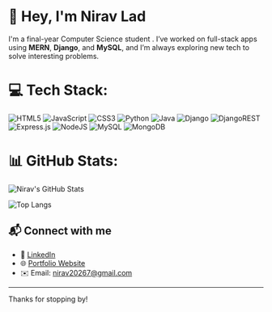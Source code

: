 # 👋 Hey, I'm Nirav Lad

I'm a final-year Computer Science student . I’ve worked on full-stack apps using **MERN**, **Django**, and **MySQL**, and I’m always exploring new tech to solve interesting problems.


# 💻 Tech Stack:
![HTML5](https://img.shields.io/badge/html5-%23E34F26.svg?style=for-the-badge&logo=html5&logoColor=white) ![JavaScript](https://img.shields.io/badge/javascript-%23323330.svg?style=for-the-badge&logo=javascript&logoColor=%23F7DF1E) ![CSS3](https://img.shields.io/badge/css3-%231572B6.svg?style=for-the-badge&logo=css3&logoColor=white) ![Python](https://img.shields.io/badge/python-3670A0?style=for-the-badge&logo=python&logoColor=ffdd54) ![Java](https://img.shields.io/badge/java-%23ED8B00.svg?style=for-the-badge&logo=openjdk&logoColor=white) ![Django](https://img.shields.io/badge/django-%23092E20.svg?style=for-the-badge&logo=django&logoColor=white) ![DjangoREST](https://img.shields.io/badge/DJANGO-REST-ff1709?style=for-the-badge&logo=django&logoColor=white&color=ff1709&labelColor=gray) ![Express.js](https://img.shields.io/badge/express.js-%23404d59.svg?style=for-the-badge&logo=express&logoColor=%2361DAFB) ![NodeJS](https://img.shields.io/badge/node.js-6DA55F?style=for-the-badge&logo=node.js&logoColor=white) ![MySQL](https://img.shields.io/badge/mysql-4479A1.svg?style=for-the-badge&logo=mysql&logoColor=white) ![MongoDB](https://img.shields.io/badge/MongoDB-%234ea94b.svg?style=for-the-badge&logo=mongodb&logoColor=white)
# 📊 GitHub Stats:
![Nirav's GitHub Stats](https://github-readme-stats.vercel.app/api?username=Nirav-Lad&show_icons=true&theme=gruvbox&hide=prs)

![Top Langs](https://github-readme-stats.vercel.app/api/top-langs/?username=Nirav-Lad&layout=compact&theme=gruvbox)

## 📬 Connect with me

- 🔗 [LinkedIn](https://www.linkedin.com/in/nirav-lad-1b0051288/)  
- 🌐 [Portfolio Website](https://portfolio-nirav-lads-projects.vercel.app/)
- ✉️ Email: nirav20267@gmail.com  

---
Thanks for stopping by!

